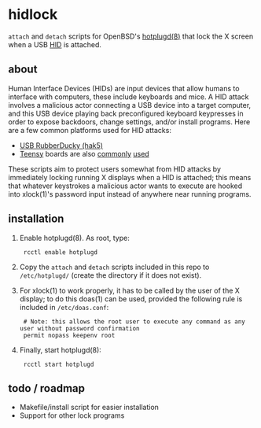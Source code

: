 # hidlock
`attach` and `detach` scripts for OpenBSD's [hotplugd(8)](https://man.openbsd.org/hotplugd "hotplugd manual") that lock the X screen when a USB [HID](https://en.wikipedia.org/wiki/Human_interface_device "Human Interface Device (Wikipedia)") is attached.

## about
Human Interface Devices (HIDs) are input devices that allow humans to interface with computers, these include keyboards and mice. A HID attack involves a malicious actor connecting a USB device into a target computer, and this USB device playing back preconfigured keyboard keypresses in order to expose backdoors, change settings, and/or install programs. Here are a few common platforms used for HID attacks: 

* [USB RubberDucky (hak5)](https://shop.hak5.org/products/usb-rubber-ducky-deluxe)
* [Teensy](https://www.pjrc.com/ "PJRC Homepage") boards are also [commonly](https://www.cyberpointllc.com/posts/cp-human-interface-device-attack.html) [used](https://www.irongeek.com/i.php?page=security/programmable-hid-usb-keystroke-dongle)

These scripts aim to protect users somewhat from HID attacks by immediately locking running X displays when a HID is attached; this means that whatever keystrokes a malicious actor wants to execute are hooked into xlock(1)'s password input instead of anywhere near running programs.

## installation
1. Enable hotplugd(8). As root, type:

		rcctl enable hotplugd

2. Copy the `attach` and `detach` scripts included in this repo to `/etc/hotplugd/` (create the directory if it does not exist).

3. For xlock(1) to work properly, it has to be called by the user of the X display; to do this doas(1) can be used, provided the following rule is included in `/etc/doas.conf`:

		# Note: this allows the root user to execute any command as any user without password confirmation
		permit nopass keepenv root

4. Finally, start hotplugd(8):

		rcctl start hotplugd

## todo / roadmap
* Makefile/install script for easier installation 
* Support for other lock programs 
